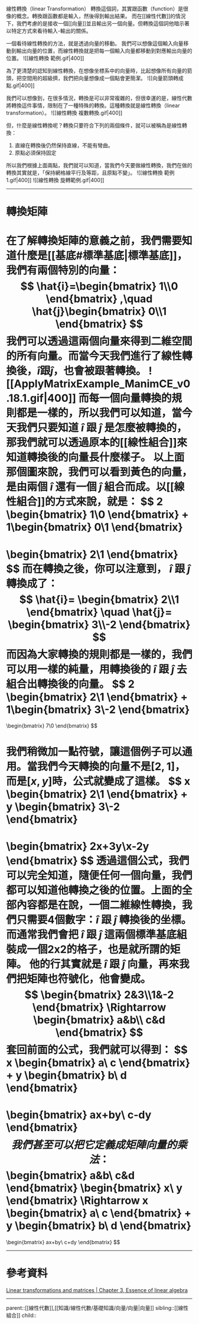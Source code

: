 線性轉換（linear Transformation）
轉換這個詞，其實跟函數（function）是很像的概念。轉換跟函數都是輸入，然後得到輸出結果。
而在[[線性代數]]的情況下，我們考慮的是接收一個[[向量]]並且輸出另一個向量。但轉換這個詞他暗示著以特定方式來看待輸入-輸出的關係。

一個看待線性轉換的方法，就是透過向量的移動。
我們可以想像這個輸入向量移動到輸出向量的位置，而線性轉換就是把每一個輸入向量都移動到對應輸出向量的位置。
![[線性轉換 範例.gif|400]]

為了更清楚的認知到線性轉換，在想像坐標系中的向量時，比起想像所有向量的箭頭，把空間用的超級擠，我們把向量想像成一個點會更簡潔。
![[向量箭頭轉成點.gif|400]]

我們可以想像到，在很多情況，轉換是可以非常複雜的，但很幸運的是，線性代數將轉換這件事情，限制在了一種特殊的轉換。這種轉換就是線性轉換（linear transformation）。
![[線性轉換 複數轉換.gif|400]]

但，什麼是線性轉換呢？轉換只要符合下列的兩個條件，就可以被稱為是線性轉換：
1. 直線在轉換後仍然保持直線，不能有彎曲。
2. 原點必須保持固定

所以我們根據上面兩點，我們就可以知道，當我們今天要做線性轉換，我們在做的轉換其實就是，「保持網格線平行及等距，且原點不變」。
![[線性轉換 範例1.gif|400]]
![[線性轉換 旋轉範例.gif|400]]
- - -
# 轉換矩陣
在了解轉換矩陣的意義之前，我們需要知道什麼是[[基底#標準基底|標準基底]]，我們有兩個特別的向量：
$$
\hat{i}=\begin{bmatrix}
1\\0
\end{bmatrix}
,\quad
\hat{j}\begin{bmatrix}
0\\1
\end{bmatrix}
$$
我們可以透過這兩個向量來得到二維空間的所有向量。而當今天我們進行了線性轉換後，$\hat{i}$跟$\hat{j}$，也會被跟著轉換。
![[ApplyMatrixExample_ManimCE_v0.18.1.gif|400]]
而每一個向量轉換的規則都是一樣的，所以我們可以知道，當今天我們只要知道 $\hat{i}$ 跟 $\hat{j}$ 是怎麼被轉換的，那我們就可以透過原本的[[線性組合]]來知道轉換後的向量長什麼樣子。
以上面那個圖來說，我們可以看到黃色的向量，是由兩個 $\hat{i}$ 還有一個 $\hat{j}$ 組合而成。以[[線性組合]]的方式來說，就是：
$$
2
\begin{bmatrix}
1\\0
\end{bmatrix}
+
1\begin{bmatrix}
0\\1
\end{bmatrix}
=
\begin{bmatrix}
2\\1
\end{bmatrix}
$$
而在轉換之後，你可以注意到， $\hat{i}$ 跟 $\hat{j}$ 轉換成了：
$$
\hat{i}=
\begin{bmatrix}
2\\1
\end{bmatrix}
\quad
\hat{j}=
\begin{bmatrix}
3\\-2
\end{bmatrix}
$$
而因為大家轉換的規則都是一樣的，我們可以用一樣的純量，用轉換後的 $\hat{i}$ 跟 $\hat{j}$ 去組合出轉換後的向量。
$$
2
\begin{bmatrix}
2\\1
\end{bmatrix}
+
1\begin{bmatrix}
3\\-2
\end{bmatrix}
=
\begin{bmatrix}
7\\0
\end{bmatrix}
$$

我們稍微加一點符號，讓這個例子可以通用。當我們今天轉換的向量不是$[2,1]$，而是$[x,y]$時，公式就變成了這樣。
$$
x
\begin{bmatrix}
2\\1
\end{bmatrix}
+
y
\begin{bmatrix}
3\\-2
\end{bmatrix}
=
\begin{bmatrix}
2x+3y\\x-2y
\end{bmatrix}
$$
透過這個公式，我們可以完全知道，隨便任何一個向量，我們都可以知道他轉換之後的位置。上面的全部內容都是在說，一個二維線性轉換，我們只需要4個數字：$\hat{i}$ 跟 $\hat{j}$ 轉換後的坐標。
而通常我們會把 $\hat{i}$ 跟 $\hat{j}$ 這兩個標準基底組裝成一個2x2的格子，也是就所謂的矩陣。
他的行其實就是 $\hat{i}$ 跟 $\hat{j}$ 向量，再來我們把矩陣也符號化，他會變成。
$$
\begin{bmatrix}
2&3\\1&-2
\end{bmatrix}
\Rightarrow
\begin{bmatrix}
a&b\\ c&d
\end{bmatrix}
$$
套回前面的公式，我們就可以得到：
$$
x
\begin{bmatrix}
a\\ c
\end{bmatrix}
+
y
\begin{bmatrix}
b\\ d
\end{bmatrix}
=
\begin{bmatrix}
ax+by\\ c-dy
\end{bmatrix}
$$
我們甚至可以把它定義成矩陣向量的乘法：
$$
\begin{bmatrix}
a&b\\ c&d
\end{bmatrix}
\begin{bmatrix}
x\\ y
\end{bmatrix}
\Rightarrow
x
\begin{bmatrix}
a\\ c
\end{bmatrix}
+
y
\begin{bmatrix}
b\\ d
\end{bmatrix}
=
\begin{bmatrix}
ax+by\\ c+dy
\end{bmatrix}
$$




- - -
# 參考資料
[Linear transformations and matrices | Chapter 3, Essence of linear algebra](https://www.youtube.com/watch?v=kYB8IZa5AuE&t=46s)
- - -
parent::[[線性代數]],[[知識/線性代數/基礎知識/向量/向量|向量]]
sibling::[[線性組合]]
child::